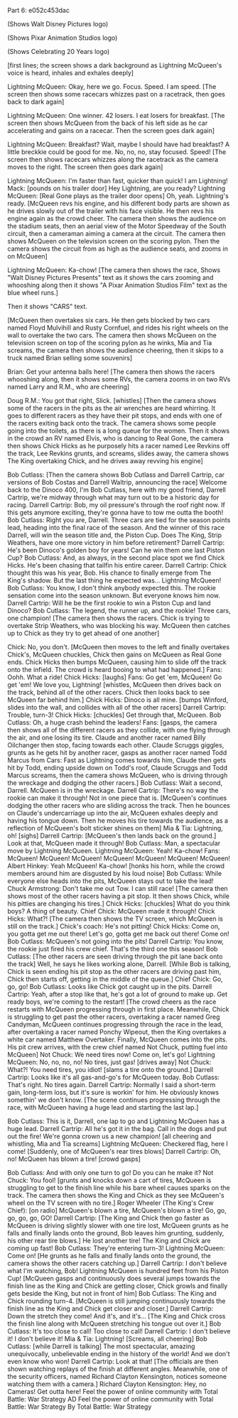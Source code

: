 Part 6: e052c453dac

(Shows Walt Disney Pictures logo)

 (Shows Pixar Animation Studios logo)

 (Shows Celebrating 20 Years logo)

 [first lines; the screen shows a dark background as Lightning McQueen's voice is heard, inhales and exhales deeply]

 Lightning McQueen: Okay, here we go. Focus. Speed. I am speed.
 [The screen then shows some racecars whizzes past on a racetrack, then goes back to dark again]

 Lightning McQueen: One winner. 42 losers. I eat losers for breakfast.
 [The screen then shows McQueen from the back of his left side as he car accelerating and gains on a racecar. Then the screen goes dark again]

 Lightning McQueen: Breakfast? Wait, maybe I should have had breakfast? A little breckkie could be good for me. No, no, no, stay focused. Speed!
 [The screen then shows racecars whizzes along the racetrack as the camera moves to the right. The screen then goes dark again]

 Lightning McQueen: I'm faster than fast, quicker than quick! I am Lightning!
 Mack: [pounds on his trailer door] Hey Lightning, are you ready?
 Lightning McQueen: [Real Gone plays as the trailer door opens] Oh, yeah. Lightning's ready.
 [McQueen revs his engine, and his different body parts are shown as he drives slowly out of the trailer with his face visible. He then revs his engine again as the crowd cheer. The camera then shows the audience on the stadium seats, then an aerial view of the Motor Speedway of the South circuit, then a cameraman aiming a camera at the circuit. The camera then shows McQueen on the television screen on the scoring pylon. Then the camera shows the circuit from as high as the audience seats, and zooms in on McQueen]

 Lightning McQueen: Ka-chow!
 [The camera then shows the race, Shows "Walt Disney Pictures Presents" text as it shows the cars zooming and whooshing along then it shows "A Pixar Animation Studios Film" text as the blue wheel runs.]

 Then it shows "CARS" text.

 [McQueen then overtakes six cars. He then gets blocked by two cars named Floyd Mulvihill and Rusty Cornfuel, and rides his right wheels on the wall to overtake the two cars. The camera then shows McQueen on the television screen on top of the scoring pylon as he winks, Mia and Tia screams, the camera then shows the audience cheering, then it skips to a truck named Brian selling some souvenirs]

 Brian: Get your antenna balls here!
 [The camera then shows the racers whooshing along, then it shows some RVs, the camera zooms in on two RVs named Larry and R.M., who are cheering]

 Doug R.M.: You got that right, Slick. [whistles]
 [Then the camera shows some of the racers in the pits as the air wrenches are heard whirring. It goes to different racers as they have their pit stops, and ends with one of the racers exiting back onto the track. The camera shows some people going into the toilets, as there is a long queue for the women. Then it shows in the crowd an RV named Elvis, who is dancing to Real Gone, the camera then shows Chick Hicks as he purposely hits a racer named Lee Revkins off the track, Lee Revkins grunts, and screams, slides away, the camera shows The King overtaking Chick, and he drives away revving his engine]

 Bob Cutlass: [Then the camera shows Bob Cutlass and Darrell Cartrip, car versions of Bob Costas and Darrell Waltrip, announcing the race] Welcome back to the Dinoco 400, I'm Bob Cutlass, here with my good friend, Darrell Cartrip, we're midway through what may turn out to be a historic day for racing.
 Darrell Cartrip: Bob, my oil pressure's through the roof right now. If this gets anymore exciting, they're gonna have to tow me outta the booth!
 Bob Cutlass: Right you are, Darrell. Three cars are tied for the season points lead, heading into the final race of the season. And the winner of this race Darrell, will win the season title and, the Piston Cup. Does The King, Strip Weathers, have one more victory in him before retirement?
 Darrell Cartrip: He's been Dinoco's golden boy for years! Can he win them one last Piston Cup?
 Bob Cutlass: And, as always, in the second place spot we find Chick Hicks. He's been chasing that tailfin his entire career.
 Darrell Cartrip: Chick thought this was his year, Bob. His chance to finally emerge from The King's shadow. But the last thing he expected was... Lightning McQueen!
 Bob Cutlass: You know, I don't think anybody expected this. The rookie sensation come into the season unknown. But everyone knows him now.
 Darrell Cartrip: Will he be the first rookie to win a Piston Cup and land Dinoco?
 Bob Cutlass: The legend, the runner up, and the rookie! Three cars, one champion!
 [The camera then shows the racers. Chick is trying to overtake Strip Weathers, who was blocking his way. McQueen then catches up to Chick as they try to get ahead of one another]

 Chick: No, you don't. [McQueen then moves to the left and finally overtakes Chick's, McQueen chuckles, Chick then gains on McQueen as Real Gone ends. Chick Hicks then bumps McQueen, causing him to slide off the track onto the infield. The crowd is heard booing to what had happened.]
 Fans: Oohh. What a ride!
 Chick Hicks: [laughs]
 Fans: Go get 'em, McQueen! Go get 'em! We love you, Lightning! [whistles, McQueen then drives back on the track, behind all of the other racers. Chick then looks back to see McQueen far behind him.]
 Chick Hicks: Dinoco is all mine. [bumps Winford, slides into the wall, and collides with all of the other racers]
 Darrell Cartrip: Trouble, turn-3!
 Chick Hicks: [chuckles] Get through that, McQueen.
 Bob Cutlass: Oh, a huge crash behind the leaders!
 Fans: [gasps, the camera then shows all of the different racers as they collide, with one flying through the air, and one losing its tire. Claude and another racer named Billy Oilchanger then stop, facing towards each other. Claude Scruggs giggles, grunts as he gets hit by another racer, gasps as another racer named Todd Marcus from Cars: Fast as Lightning comes towards him, Claude then gets hit by Todd, ending upside down on Todd's roof, Claude Scruggs and Todd Marcus screams, then the camera shows McQueen, who is driving through the wreckage and dodging the other racers.]
 Bob Cutlass: Wait a second, Darrell. McQueen is in the wreckage.
 Darrell Cartrip: There's no way the rookie can make it through! Not in one piece that is. [McQueen's continues dodging the other racers who are sliding across the track. Then he bounces on Claude's undercarriage up into the air, McQueen exhales deeply and having his tongue down. Then he moves his tire towards the audience, as a reflection of McQueen's bolt sticker shines on them]
 Mia & Tia: Lightning, oh! [sighs]
 Darrell Cartrip: [McQueen's then lands back on the ground.] Look at that, McQueen made it through!
 Bob Cutlass: Man, a spectacular move by Lightning McQueen.
 Lightning McQueen: Yeah! Ka-chow!
 Fans: McQueen! McQueen! McQueen! McQueen! McQueen! McQueen! McQueen!
 Albert Hinkey: Yeah McQueen! Ka-chow!
 [honks his horn, while the crowd members around him are disgusted by his loud noise]
 Bob Cutlass: While everyone else heads into the pits, McQueen stays out to take the lead!
 Chuck Armstrong: Don't take me out Tow. I can still race! [The camera then shows most of the other racers having a pit stop. It then shows Chick, while his pitties are changing his tires.]
 Chick Hicks: [chuckles] What do you think boys? A thing of beauty.
 Chief Chick: McQueen made it through!
 Chick Hicks: What?! [The camera then shows the TV screen, which McQueen is still on the track.]
 Chick's coach: He's not pitting!
 Chick Hicks: Come on, you gotta get me out there! Let's go, gotta get me back out there! Come on!
 Bob Cutlass: McQueen's not going into the pits!
 Darrell Cartrip: You know, the rookie just fired his crew chief. That's the third one this season!
 Bob Cutlass: [The other racers are seen driving through the pit lane back onto the track] Well, he says he likes working alone, Darrell. [While Bob is talking, Chick is seen ending his pit stop as the other racers are driving past him, Chick then starts off, getting in the middle of the queue.]
 Chief Chick: Go, go, go!
 Bob Cutlass: Looks like Chick got caught up in the pits.
 Darrell Cartrip: Yeah, after a stop like that, he's got a lot of ground to make up. Get ready boys, we're coming to the restart! [The crowd cheers as the race restarts with McQueen progressing through in first place. Meanwhile, Chick is struggling to get past the other racers, overtaking a racer named Greg Candyman, McQueen continues progressing through the race in the lead, after overtaking a racer named Ponchy Wipeout, then the King overtakes a white car named Matthew Overtaker. Finally, McQueen comes into the pits. His pit crew arrives, with the crew chief named Not Chuck, putting fuel into McQueen]
 Not Chuck: We need tires now! Come on, let's go!
 Lightning McQueen: No, no, no, no! No tires, just gas! [drives away]
 Not Chuck: What?! You need tires, you idiot! [slams a tire onto the ground.]
 Darrell Cartrip: Looks like it's all gas-and-go's for McQueen today.
 Bob Cutlass: That's right. No tires again.
 Darrell Cartrip: Normally I said a short-term gain, long-term loss, but it's sure is workin' for him. He obviously knows somethin' we don't know.
 [The scene continues progressing through the race, with McQueen having a huge lead and starting the last lap.]

 Bob Cutlass: This is it, Darrell, one lap to go and Lightning McQueen has a huge lead.
 Darrell Cartrip: All he's got it in the bag. Call in the dogs and put out the fire! We're gonna crown us a new champion! [all cheering and whistling, Mia and Tia screams]
 Lightning McQueen: Checkered flag, here I come! [Suddenly, one of McQueen's rear tires blows]
 Darrell Cartrip: Oh, no! McQueen has blown a tire!
 [crowd gasps]

 Bob Cutlass: And with only one turn to go! Do you can he make it?
 Not Chuck: You fool! [grunts and knocks down a cart of tires, McQueen is struggling to get to the finish line while his bare wheel causes sparks on the track. The camera then shows the King and Chick as they see McQueen's wheel on the TV screen with no tire.]
 Roger Wheeler (The King's Crew Chief): [on radio] McQueen's blown a tire, McQueen's blown a tire! Go, go, go, go, go, GO!
 Darrell Cartrip: [The King and Chick then go faster as McQueen is driving slightly slower with one tire lost, McQueen grunts as he falls and finally lands onto the ground, Bob leaves him grunting, suddenly, his other rear tire blows.] He lost another tire! The King and Chick are coming up fast!
 Bob Cutlass: They're entering turn-3!
 Lightning McQueen: Come on! [He grunts as he falls and finally lands onto the ground, the camera shows the other racers catching up.]
 Darrell Cartrip: I don't believe what I'm watching, Bob! Lightning McQueen is hundred feet from his Piston Cup! [McQueen gasps and continuously does several jumps towards the finish line as the King and Chick are getting closer, Chick growls and finally gets beside the King, but not in front of him]
 Bob Cutlass: The King and Chick rounding turn-4. [McQueen is still jumping continuously towards the finish line as the King and Chick get closer and closer.]
 Darrell Cartrip: Down the stretch they come! And it's, and it's... [The King and Chick cross the finish line along with McQueen stretching his tongue out over it.]
 Bob Cutlass: It's too close to call! Too close to call!
 Darrell Cartrip: I don't believe it! I don't believe it!
 Mia & Tia: Lightning! [Screams, all cheering]
 Bob Cutlass: [while Darrell is talking] The most spectacular, amazing unequivocally, unbelievable ending in the history of the world! And we don't even know who won!
 Darrell Cartrip: Look at that! [The officials are then shown watching replays of the finish at different angles. Meanwhile, one of the security officers, named Richard Clayton Kensington, notices someone watching them with a camera.]
 Richard Clayton Kensington: Hey, no Cameras! Get outta here!
 Feel the power of online community with Total Battle: War Strategy
 AD
 Feel the power of online community with Total Battle: War Strategy
 By Total Battle: War Strategy


